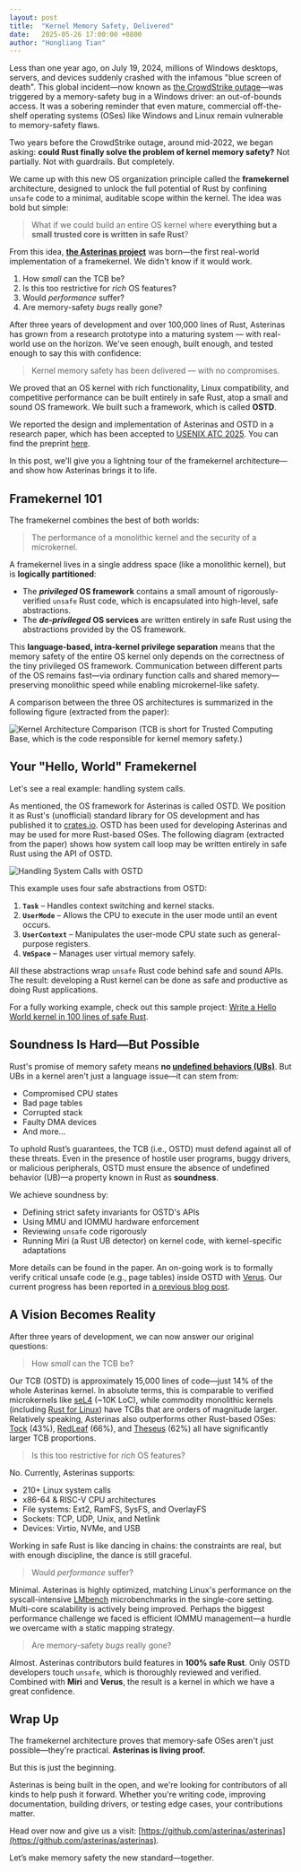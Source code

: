 ```yaml
---
layout: post
title:  "Kernel Memory Safety, Delivered"
date:   2025-05-26 17:00:00 +0800
author: "Hongliang Tian"
---
```


Less than one year ago, on July 19, 2024, millions of Windows desktops, servers, and devices suddenly crashed with the infamous "blue screen of death". This global incident—now known as [the CrowdStrike outage](https://en.wikipedia.org/wiki/2024_CrowdStrike-related_IT_outages)—was triggered by a memory-safety bug in a Windows driver: an out-of-bounds access. It was a sobering reminder that even mature, commercial off-the-shelf operating systems (OSes) like Windows and Linux remain vulnerable to memory-safety flaws.

Two years before the CrowdStrike outage, around mid-2022, we began asking: **could Rust finally solve the problem of kernel memory safety?** Not partially. Not with guardrails. But completely.

We came up with this new OS organization principle called the **framekernel** architecture, designed to unlock the full potential of Rust by confining `unsafe` code to a minimal, auditable scope within the kernel. The idea was bold but simple:

> What if we could build an entire OS kernel where **everything but a small trusted core is written in safe Rust**?

From this idea, [**the Asterinas project**](https://github.com/asterinas/asterinas) was born—the first real-world implementation of a framekernel. We didn't know if it would work. 

1. How *small* can the TCB be?
2. Is this too restrictive for _rich_ OS features?
3. Would *performance* suffer?
4. Are memory-safety _bugs_ really gone?

After three years of development and over 100,000 lines of Rust, Asterinas has grown from a research prototype into a maturing system — with real-world use on the horizon. We've seen enough, built enough, and tested enough to say this with confidence:

> Kernel memory safety has been delivered — with no compromises.

We proved that an OS kernel with rich functionality, Linux compatibility, and competitive performance can be built entirely in safe Rust, atop a small and sound OS framework. We built such a framework, which is called **OSTD**.

We reported the design and implementation of Asterinas and OSTD in a research paper, which has been accepted to [USENIX ATC 2025](https://www.usenix.org/conference/atc25/technical-sessions). You can find the preprint [here]().

In this post, we'll give you a lightning tour of the framekernel architecture—and show how Asterinas brings it to life.

## Framekernel 101

The framekernel combines the best of both worlds:

> The performance of a monolithic kernel and the security of a microkernel.

A framekernel lives in a single address space (like a monolithic kernel), but is **logically partitioned**:

* The **_privileged_ OS framework** contains a small amount of rigorously-verified `unsafe` Rust code, which is encapsulated into high-level, safe abstractions.
* The **_de-privileged_ OS services** are written entirely in safe Rust using the abstractions provided by the OS framework.

This **language-based, intra-kernel privilege separation** means that the memory safety of the entire OS kernel only depends on the correctness of the tiny privileged OS framework. Communication between different parts of the OS remains fast—via ordinary function calls and shared memory—preserving monolithic speed while enabling microkernel-like safety.

A comparison between the three OS architectures is summarized in the following figure (extracted from the paper):

![Kernel Architecture Comparison](/assets/images/monolithic-kernel-vs-microkernel-vs-framekernel.png)
(TCB is short for Trusted Computing Base, which is the code responsible for kernel memory safety.)

## Your "Hello, World" Framekernel

Let's see a real example: handling system calls.

As mentioned, the OS framework for Asterinas is called OSTD. We position it as Rust's (unofficial) standard library for OS development and has published it to [crates.io](https://crates.io/crates/ostd). OSTD has been used for developing Asterinas and may be used for more Rust-based OSes. The following diagram (extracted from the paper) shows how system call loop may be written entirely in safe Rust using the API of OSTD.

![Handling System Calls with OSTD](/assets/images/handling-system-calls-with-ostd.png)

This example uses four safe abstractions from OSTD:

1. **`Task`** – Handles context switching and kernel stacks.
2. **`UserMode`** – Allows the CPU to execute in the user mode until an event occurs.
3. **`UserContext`** – Manipulates the user-mode CPU state such as general-purpose registers.
4. **`VmSpace`** – Manages user virtual memory safely.

All these abstractions wrap `unsafe` Rust code behind safe and sound APIs. The result: developing a Rust kernel can be done as safe and productive as doing Rust applications.

For a fully working example, check out this sample project: [Write a Hello World kernel in 100 lines of safe Rust](https://asterinas.github.io/book/ostd/a-100-line-kernel.html).

## Soundness Is Hard—But Possible

Rust's promise of memory safety means **no [undefined behaviors (UBs)](https://doc.rust-lang.org/reference/behavior-considered-undefined.html)**. But UBs in a kernel aren't just a language issue—it can stem from:

- Compromised CPU states
- Bad page tables
- Corrupted stack
- Faulty DMA devices
- And more...

To uphold Rust’s guarantees, the TCB (i.e., OSTD) must defend against all of these threats. Even in the presence of hostile user programs, buggy drivers, or malicious peripherals, OSTD must ensure the absence of undefined behavior (UB)—a property known in Rust as **soundness**.

We achieve soundness by:
- Defining strict safety invariants for OSTD's APIs
- Using MMU and IOMMU hardware enforcement
- Reviewing `unsafe` code rigorously
- Running Miri (a Rust UB detector) on kernel code, with kernel-specific adaptations

More details can be found in the paper. An on-going work is to formally verify critical unsafe code (e.g., page tables) inside OSTD with [Verus](https://github.com/verus-lang/verus). Our current progress has been reported in [a previous blog post](https://asterinas.github.io/2025/02/13/towards-practical-formal-verification-for-a-general-purpose-os-in-rust.html).

## A Vision Becomes Reality

After three years of development, we can now answer our original questions:

> How *small* can the TCB be?

Our TCB (OSTD) is approximately 15,000 lines of code—just 14% of the whole Asterinas kernel. In absolute terms, this is comparable to verified microkernels like [seL4](https://dl.acm.org/doi/10.1145/2560537) (~10K LoC), while commodity monolithic kernels (including [Rust for Linux](https://www.usenix.org/conference/atc24/presentation/li-hongyu)) have TCBs that are orders of magnitude larger. Relatively speaking, Asterinas also outperforms other Rust-based OSes: [Tock](https://github.com/tock/tock) (43%), [RedLeaf](https://github.com/mars-research/redleaf) (66%), and [Theseus](https://github.com/theseus-os/Theseus) (62%) all have significantly larger TCB proportions.

> Is this too restrictive for _rich_ OS features?

No. Currently, Asterinas supports:

- 210+ Linux system calls
- x86-64 & RISC-V CPU architectures
- File systems: Ext2, RamFS, SysFS, and OverlayFS
- Sockets: TCP, UDP, Unix, and Netlink
- Devices: Virtio, NVMe, and USB

Working in safe Rust is like dancing in chains: the constraints are real, but with enough discipline, the dance is still graceful.

> Would *performance* suffer?

Minimal. Asterinas is highly optimized, matching Linux's performance on the syscall-intensive [LMbench](https://github.com/intel/lmbench) microbenchmarks in the single-core setting. Multi-core scalability is actively being improved. Perhaps the biggest performance challenge we faced is efficient IOMMU management—a hurdle we overcame with a static mapping strategy.

> Are memory-safety _bugs_ really gone?

Almost. Asterinas contributors build features in **100% safe Rust**. Only OSTD developers touch `unsafe`, which is thoroughly reviewed and verified. Combined with **Miri** and **Verus**, the result is a kernel in which we have a great confidence.

## Wrap Up

The framekernel architecture proves that memory-safe OSes aren't just possible—they're practical. **Asterinas is living proof.**

But this is just the beginning.

Asterinas is being built in the open, and we're looking for contributors of all kinds to help push it forward. Whether you're writing code, improving documentation, building drivers, or testing edge cases, your contributions matter.

Head over now and give us a visit:
[https://github.com/asterinas/asterinas](https://github.com/asterinas/asterinas).

Let’s make memory safety the new standard—together.